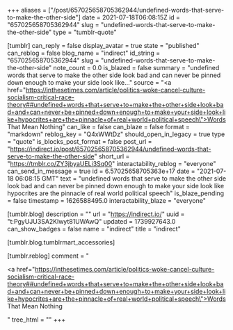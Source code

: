 +++
aliases = ["/post/657025658705362944/undefined-words-that-serve-to-make-the-other-side"]
date = 2021-07-18T06:08:15Z
id = "657025658705362944"
slug = "undefined-words-that-serve-to-make-the-other-side"
type = "tumblr-quote"

[tumblr]
can_reply = false
display_avatar = true
state = "published"
can_reblog = false
blog_name = "indirect"
id_string = "657025658705362944"
slug = "undefined-words-that-serve-to-make-the-other-side"
note_count = 0.0
is_blazed = false
summary = "undefined words that serve to make the other side look bad and can never be pinned down enough to make your side look like..."
source = "<a href=\"https://inthesetimes.com/article/politics-woke-cancel-culture-socialism-critical-race-theory##undefined+words+that+serve+to+make+the+other+side+look+bad+and+can+never+be+pinned+down+enough+to+make+your+side+look+like+hypocrites+are+the+pinnacle+of+real+world+political+speech\">Words That Mean Nothing</a>"
can_like = false
can_blaze = false
format = "markdown"
reblog_key = "Q4xWWtDz"
should_open_in_legacy = true
type = "quote"
is_blocks_post_format = false
post_url = "https://indirect.io/post/657025658705362944/undefined-words-that-serve-to-make-the-other-side"
short_url = "https://tmblr.co/ZY3jbyaUELi3Sq00"
interactability_reblog = "everyone"
can_send_in_message = true
id = 6.57025658705363e+17
date = "2021-07-18 06:08:15 GMT"
text = "undefined words that serve to make the other side look bad and can never be pinned down enough to make your side look like hypocrites are the pinnacle of real world political speech"
is_blaze_pending = false
timestamp = 1626588495.0
interactability_blaze = "everyone"

[tumblr.blog]
description = ""
url = "https://indirect.io/"
uuid = "t:PgyUJU3SA2Klwyt81UWAwQ"
updated = 1739927643.0
can_show_badges = false
name = "indirect"
title = "indirect"

[tumblr.blog.tumblrmart_accessories]

[tumblr.reblog]
comment = "<p><a href=\"https://inthesetimes.com/article/politics-woke-cancel-culture-socialism-critical-race-theory##undefined+words+that+serve+to+make+the+other+side+look+bad+and+can+never+be+pinned+down+enough+to+make+your+side+look+like+hypocrites+are+the+pinnacle+of+real+world+political+speech\">Words That Mean Nothing</a></p>"
tree_html = ""
+++

